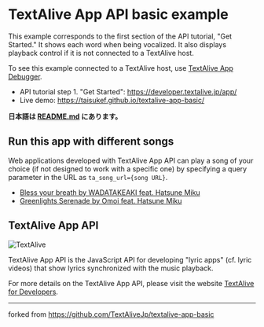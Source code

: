 # TextAlive App API basic example

This example corresponds to the first section of the API tutorial, "Get Started."
It shows each word when being vocalized.
It also displays playback control if it is not connected to a TextAlive host.

To see this example connected to a TextAlive host, use [TextAlive App Debugger](https://developer.textalive.jp/app/run/?ta_app_url=https%3A%2F%2Ftaisukef.github.io%2Ftextalive-app-basic%2F&ta_song_url=https%3A%2F%2Fwww.youtube.com%2Fwatch%3Fv%3DygY2qObZv24).

- API tutorial step 1. "Get Started": https://developer.textalive.jp/app/
- Live demo: https://taisukef.github.io/textalive-app-basic/

**日本語は [README.md](./README.md) にあります。**

## Run this app with different songs

Web applications developed with TextAlive App API can play a song of your choice (if not designed to work with a specific one) by specifying a query parameter in the URL as  `ta_song_url={song URL}`.

- [Bless your breath by WADATAKEAKI feat. Hatsune Miku](https://taisukef.github.io/textalive-app-basic/?ta_song_url=https%3A%2F%2Fwww.youtube.com%2Fwatch%3Fv%3Da-Nf3QUFkOU)
- [Greenlights Serenade by Omoi feat. Hatsune Miku](https://taisukef.github.io/textalive-app-basic/?ta_song_url=https%3A%2F%2Fwww.youtube.com%2Fwatch%3Fv%3DXSLhsjepelI)

## TextAlive App API

![TextAlive](https://i.gyazo.com/thumb/1000/5301e6f642d255c5cfff98e049b6d1f3-png.png)

TextAlive App API is the JavaScript API for developing "lyric apps" (cf. lyric videos) that show lyrics synchronized with the music playback.

For more details on the TextAlive App API, please visit the website [TextAlive for Developers](https://developer.textalive.jp/).

---
forked from
https://github.com/TextAliveJp/textalive-app-basic
